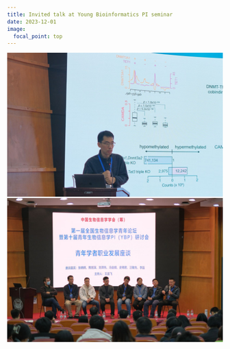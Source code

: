 ```yaml
---
title: Invited talk at Young Bioinformatics PI seminar
date: 2023-12-01
image:
  focal_point: top
---
```

![alt](01.jpeg)
![alt](02.jpeg)